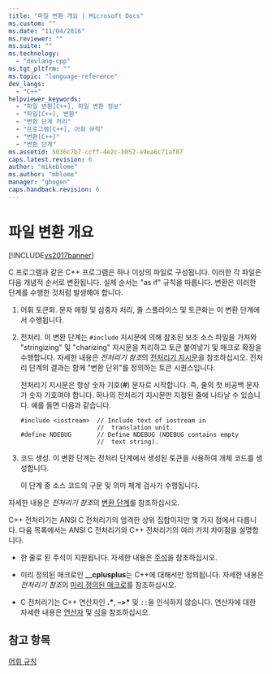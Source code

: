 ```yaml
---
title: "파일 변환 개요 | Microsoft Docs"
ms.custom: ""
ms.date: "11/04/2016"
ms.reviewer: ""
ms.suite: ""
ms.technology: 
  - "devlang-cpp"
ms.tgt_pltfrm: ""
ms.topic: "language-reference"
dev_langs: 
  - "C++"
helpviewer_keywords: 
  - "파일 변환[C++], 파일 변환 정보"
  - "파일[C++], 변환"
  - "변환 단계 처리"
  - "프로그램[C++], 어휘 규칙"
  - "변환[C++]"
  - "변환 단계"
ms.assetid: 5036c7b7-ccff-4e2c-b052-a9ea6c71af87
caps.latest.revision: 6
author: "mikeblome"
ms.author: "mblome"
manager: "ghogen"
caps.handback.revision: 6
---
```

# 파일 변환 개요
[!INCLUDE[vs2017banner](../assembler/inline/includes/vs2017banner.md)]

C 프로그램과 같은 C\+\+ 프로그램은 하나 이상의 파일로 구성됩니다.  이러한 각 파일은 다음 개념적 순서로 변환됩니다. 실제 순서는 "as if" 규칙을 따릅니다. 변환은 이러한 단계를 수행한 것처럼 발생해야 합니다.  
  
1.  어휘 토큰화.  문자 매핑 및 삼중자 처리, 줄 스플라이스 및 토큰화는 이 변환 단계에서 수행됩니다.  
  
2.  전처리.  이 변환 단계는 `#include` 지시문에 의해 참조된 보조 소스 파일을 가져와 "stringizing" 및 "charizing" 지시문을 처리하고 토큰 붙여넣기 및 매크로 확장을 수행합니다. 자세한 내용은 *전처리기 참조*의 [전처리기 지시문](../preprocessor/preprocessor-directives.md)을 참조하십시오.  전처리 단계의 결과는 함께 "변환 단위"를 정의하는 토큰 시퀀스입니다.  
  
     전처리기 지시문은 항상 숫자 기호\(**\#**\) 문자로 시작합니다. 즉, 줄의 첫 비공백 문자가 숫자 기호여야 합니다.  하나의 전처리기 지시문만 지정된 줄에 나타날 수 있습니다.  예를 들면 다음과 같습니다.  
  
    ```  
    #include <iostream>  // Include text of iostream in   
                         //  translation unit.  
    #define NDEBUG       // Define NDEBUG (NDEBUG contains empty   
                         //  text string).  
    ```  
  
3.  코드 생성.  이 변환 단계는 전처리 단계에서 생성된 토큰을 사용하여 개체 코드를 생성합니다.  
  
     이 단계 중 소스 코드의 구문 및 의미 체계 검사가 수행됩니다.  
  
 자세한 내용은 *전처리기 참조*의 [변환 단계](../preprocessor/phases-of-translation.md)를 참조하십시오.  
  
 C\+\+ 전처리기는 ANSI C 전처리기의 엄격한 상위 집합이지만 몇 가지 점에서 다릅니다.  다음 목록에서는 ANSI C 전처리기와 C\+\+ 전처리기의 여러 가지 차이점을 설명합니다.  
  
-   한 줄로 된 주석이 지원됩니다.  자세한 내용은 [주석](../cpp/comments-cpp.md)을 참조하십시오.  
  
-   미리 정의된 매크로인 **\_\_cplusplus**는 C\+\+에 대해서만 정의됩니다.  자세한 내용은 *전처리기 참조*의 [미리 정의된 매크로](../preprocessor/predefined-macros.md)를 참조하십시오.  
  
-   C 전처리기는 C\+\+ 연산자인 **.\***, **–\>\*** 및 `::`을 인식하지 않습니다.  연산자에 대한 자세한 내용은 [연산자](../cpp/cpp-built-in-operators-precedence-and-associativity.md) 및 [식](../cpp/expressions-cpp.md)을 참조하십시오.  
  
## 참고 항목  
 [어휘 규칙](../cpp/lexical-conventions.md)
